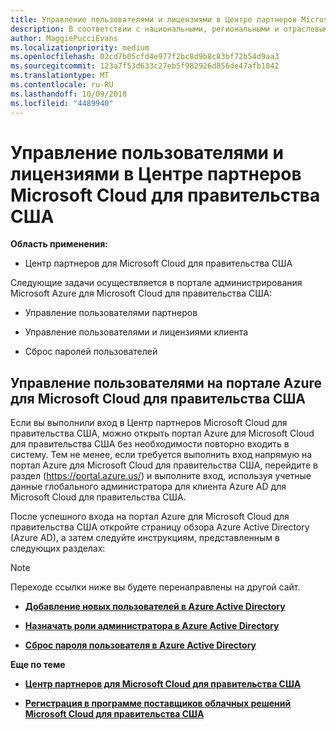 ```yaml
---
title: Управление пользователями и лицензиями в Центре партнеров Microsoft Cloud для правительства США | Центр партнеров Microsoft Cloud для правительства США
description: В соответствии с национальными, региональными и отраслевыми требованиями к сбору и использованию персональных данных возможности управления пользователями недоступны в Центре партнеров Microsoft Cloud для правительства США. Вместо этого добавлять пользователей и управлять ими необходимо на портале Azure для Microsoft Cloud для правительства США.
author: MaggiePucciEvans
ms.localizationpriority: medium
ms.openlocfilehash: 02cd7b05cfd4e977f2bc8d9b8c83bf72b54d9aa3
ms.sourcegitcommit: 123a7f53d633c27eb5f982926d856de47afb1042
ms.translationtype: MT
ms.contentlocale: ru-RU
ms.lasthandoff: 10/09/2018
ms.locfileid: "4489940"
---
```

# <a name="user-and-license-management-in-partner-center-for-microsoft-cloud-for-us-government"></a>Управление пользователями и лицензиями в Центре партнеров Microsoft Cloud для правительства США

**Область применения:**

-  Центр партнеров для Microsoft Cloud для правительства США

Следующие задачи осуществляется в портале администрирования Microsoft Azure для Microsoft Cloud для правительства США:

- Управление пользователями партнеров

- Управление пользователями и лицензиями клиента

- Сброс паролей пользователей


## <a name="how-to-manage-users-in-the-azure-portal-for-microsoft-cloud-for-us-government"></a>Управление пользователями на портале Azure для Microsoft Cloud для правительства США

Если вы выполнили вход в Центр партнеров Microsoft Cloud для правительства США, можно открыть портал Azure для Microsoft Cloud для правительства США без необходимости повторно входить в систему. Тем не менее, если требуется выполнить вход напрямую на портал Azure для Microsoft Cloud для правительства США, перейдите в раздел (https://portal.azure.us/) и выполните вход, используя учетные данные глобального администратора для клиента Azure AD для Microsoft Cloud для правительства США.

После успешного входа на портал Azure для Microsoft Cloud для правительства США откройте страницу обзора Azure Active Directory (Azure AD), а затем следуйте инструкциям, представленным в следующих разделах:

> [!NOTE]  
> Переходе ссылки ниже вы будете перенаправлены на другой сайт. 

-  [**Добавление новых пользователей в Azure Active Directory**](https://docs.microsoft.com/azure/active-directory/active-directory-users-create-azure-portal)

-  [**Назначать роли администратора в Azure Active Directory**](https://docs.microsoft.com/azure/active-directory/active-directory-users-assign-role-azure-portal)

-  [**Сброс пароля пользователя в Azure Active Directory**](https://docs.microsoft.com/azure/active-directory/active-directory-users-reset-password-azure-portal)

**Еще по теме**

-  [**Центр партнеров для Microsoft Cloud для правительства США**](partner-center-for-microsoft-us-govt-cloud.md)

-  [**Регистрация в программе поставщиков облачных решений Microsoft Cloud для правительства США**](enroll-in-csp-for-microsoft-us-govt-cloud.md)
